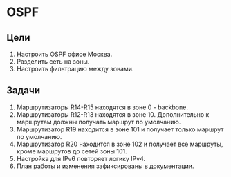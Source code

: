 # OSPF
## Цели 
1. Настроить OSPF офисе Москва.  
2. Разделить сеть на зоны.  
3. Настроить фильтрацию между зонами.
## Задачи
1. Маршрутизаторы R14-R15 находятся в зоне 0 - backbone.  
2. Маршрутизаторы R12-R13 находятся в зоне 10. Дополнительно к маршрутам должны получать маршрут по умолчанию.  
3. Маршрутизатор R19 находится в зоне 101 и получает только маршрут по умолчанию.  
4. Маршрутизатор R20 находится в зоне 102 и получает все маршруты, кроме маршрутов до сетей зоны 101.  
5. Настройка для IPv6 повторяет логику IPv4.  
6. План работы и изменения зафиксированы в документации.  
